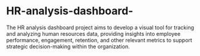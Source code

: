 # HR-analysis-dashboard-
The HR analysis dashboard project aims to develop a visual tool for tracking and analyzing human resources data, providing insights into employee performance, engagement, retention, and other relevant metrics to support strategic decision-making within the organization.
